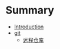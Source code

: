 # Summary

* [Introduction](README.md)
* [git](Chapter1/README.md)
    * [远程仓库](Chapter1/remote.md)

